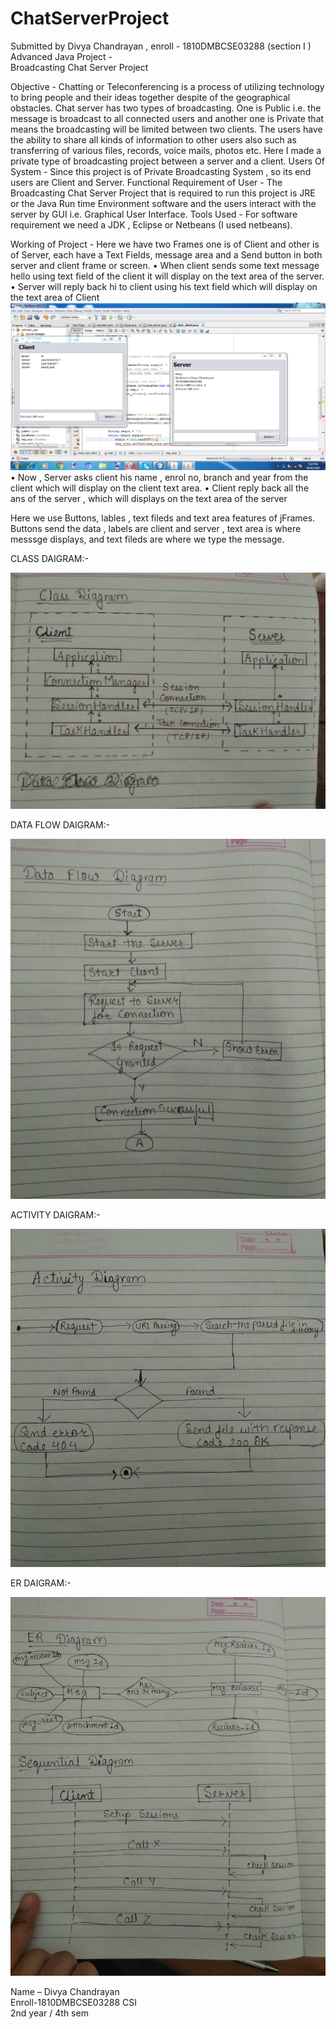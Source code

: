 # ChatServerProject
Submitted by Divya Chandrayan , enroll - 1810DMBCSE03288 (section I )
 Advanced  Java  Project -  
Broadcasting Chat Server Project

Objective - Chatting or Teleconferencing is a process of utilizing technology to bring people and their ideas together despite of the geographical obstacles. Chat server has two types of broadcasting. One is Public i.e. the message is broadcast to all connected users and another one is Private that means the broadcasting will be limited between two clients. The users have the ability to share all kinds of information to other users also such as transferring of various files, records, voice mails, photos etc. Here I made a private type of broadcasting project between a server and a client.
Users Of System - Since this project is of Private Broadcasting System , so its end users are Client and Server.
Functional Requirement of User - The Broadcasting Chat Server Project that is required to run this project is JRE or the Java Run time Environment software and the users interact with the server by GUI i.e. Graphical User Interface.
Tools Used -  For software requirement we need a JDK , Eclipse or Netbeans (I used netbeans).


Working of Project  -  Here we have two Frames one is of Client and other is of Server, each have a Text Fields, message area and a Send button  in both server and client frame or screen.
•	When client sends some text message hello using text field of the client it will display on the text area of the server.
•	Server will reply back hi to client using his text field which will display on the text area of Client
 ![](https://github.com/DivyaChandrayan14/ChatServerProject/blob/master/Capture.PNG)
•	Now , Server asks client his name , enrol no, branch and year from the client which will display on the client text area.
•	Client reply back all the ans of the server , which will displays on the text area of the server

 
 Here we use Buttons, lables , text fileds and text area features of jFrames.  Buttons send the data , labels are client and server  , text area is where messsge displays, and text fileds are where we type the message.
 
 CLASS DAIGRAM:- 
 
![](https://github.com/DivyaChandrayan14/ChatServerProject/blob/master/IMG-20200501-WA0011.jpg)

DATA FLOW DAIGRAM:-

![](https://github.com/DivyaChandrayan14/ChatServerProject/blob/master/IMG_20200501_170751.jpg)

ACTIVITY DAIGRAM:-

![](https://github.com/DivyaChandrayan14/ChatServerProject/blob/master/IMG_20200501_170716.jpg)

ER DAIGRAM:-

![](https://github.com/DivyaChandrayan14/ChatServerProject/blob/master/IMG_20200501_170813.jpg)

 
 
 

Name – Divya Chandrayan    
Enroll-1810DMBCSE03288
CSI          
2nd year / 4th sem       
                                                    

